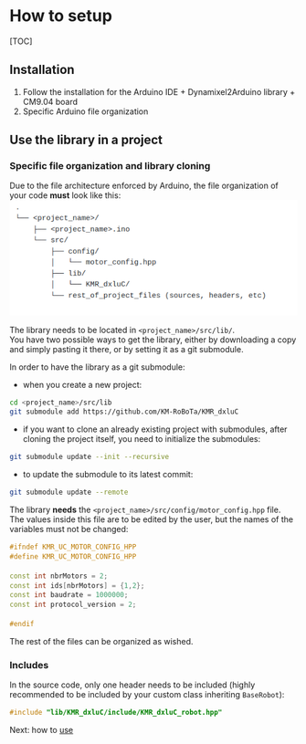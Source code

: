 # How to setup
[TOC]

## Installation
1. Follow the installation for the Arduino IDE + Dynamixel2Arduino library + CM9.04 board
2. Specific Arduino file organization

## Use the library in a project

### Specific file organization and library cloning
Due to the file architecture enforced by Arduino, the file organization of your code **must** look like this:
![File tree](../img/folder_tree.png)

The library needs to be located in ```<project_name>/src/lib/```. <br /> 
You have two possible ways to get the library, either by downloading a copy and simply pasting it there, or by setting it as a git submodule.

In order to have the library as a git submodule:
- when you create a new project: 
```sh
cd <project_name>/src/lib
git submodule add https://github.com/KM-RoBoTa/KMR_dxluC
``` 
- if you want to clone an already existing project with submodules, after cloning the project itself, you need to initialize the submodules:
```sh
git submodule update --init --recursive
``` 
- to update the submodule to its latest commit:
```sh
git submodule update --remote
``` 

The library **needs** the ```<project_name>/src/config/motor_config.hpp``` file. The values inside this file are to be edited by the user, but the names of the variables must not be changed:

```cpp
#ifndef KMR_UC_MOTOR_CONFIG_HPP
#define KMR_UC_MOTOR_CONFIG_HPP

const int nbrMotors = 2;
const int ids[nbrMotors] = {1,2};
const int baudrate = 1000000;
const int protocol_version = 2;

#endif
``` 

The rest of the files can be organized as wished.


### Includes

In the source code, only one header needs to be included (highly recommended to be included by your custom class inheriting ```BaseRobot```):
```cpp
#include "lib/KMR_dxluC/include/KMR_dxluC_robot.hpp"
```

Next: how to [use](use.md)